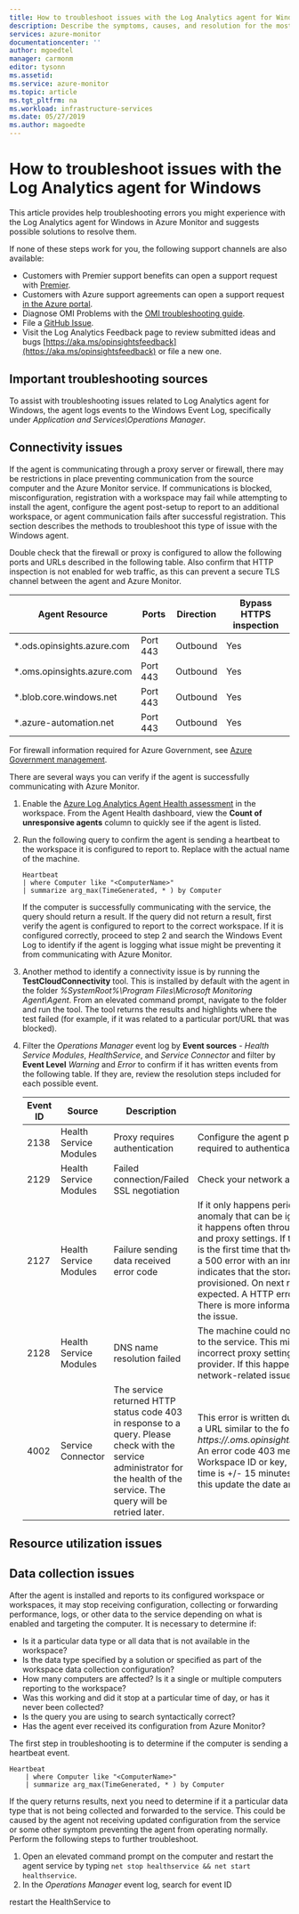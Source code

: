 ```yaml
---
title: How to troubleshoot issues with the Log Analytics agent for Windows | Microsoft Docs
description: Describe the symptoms, causes, and resolution for the most common issues with the Log Analytics agent for Windows in Azure Monitor.
services: azure-monitor
documentationcenter: ''
author: mgoedtel
manager: carmonm
editor: tysonn
ms.assetid: 
ms.service: azure-monitor
ms.topic: article
ms.tgt_pltfrm: na
ms.workload: infrastructure-services
ms.date: 05/27/2019
ms.author: magoedte
---
```


# How to troubleshoot issues with the Log Analytics agent for Windows 

This article provides help troubleshooting errors you might experience with the Log Analytics agent for Windows in Azure Monitor and suggests possible solutions to resolve them.

If none of these steps work for you, the following support channels are also available:

* Customers with Premier support benefits can open a support request with [Premier](https://premier.microsoft.com/).
* Customers with Azure support agreements can open a support request [in the Azure portal](https://manage.windowsazure.com/?getsupport=true).
* Diagnose OMI Problems with the [OMI troubleshooting guide](https://github.com/Microsoft/omi/blob/master/Unix/doc/diagnose-omi-problems.md).
* File a [GitHub Issue](https://github.com/Microsoft/OMS-Agent-for-Linux/issues).
* Visit the Log Analytics Feedback page to review submitted ideas and bugs [https://aka.ms/opinsightsfeedback](https://aka.ms/opinsightsfeedback) or file a new one. 

## Important troubleshooting sources

 To assist with troubleshooting issues related to Log Analytics agent for Windows, the agent logs events to the Windows Event Log, specifically under *Application and Services\Operations Manager*.  

## Connectivity issues

If the agent is communicating through a proxy server or firewall, there may be restrictions in place preventing communication from the source computer and the Azure Monitor service. If communications is blocked, misconfiguration, registration with a workspace may fail while attempting to install the agent, configure the agent post-setup to report to an additional workspace, or agent communication fails after successful registration. This section describes the methods to troubleshoot this type of issue with the Windows agent. 

Double check that the firewall or proxy is configured to allow the following ports and URLs described in the following table. Also confirm that HTTP inspection is not enabled for web traffic, as this can prevent a secure TLS channel between the agent and Azure Monitor.  

|Agent Resource|Ports |Direction |Bypass HTTPS inspection|
|------|---------|--------|--------|   
|*.ods.opinsights.azure.com |Port 443 |Outbound|Yes |  
|*.oms.opinsights.azure.com |Port 443 |Outbound|Yes |  
|*.blob.core.windows.net |Port 443 |Outbound|Yes |  
|*.azure-automation.net |Port 443 |Outbound|Yes |  

For firewall information required for Azure Government, see [Azure Government management](../../azure-government/documentation-government-services-monitoringandmanagement.md#azure-monitor-logs). 

There are several ways you can verify if the agent is successfully communicating with Azure Monitor.

1. Enable the [Azure Log Analytics Agent Health assessment](../insights/solution-agenthealth.md) in the workspace. From the Agent Health dashboard, view the **Count of unresponsive agents** column to quickly see if the agent is listed.  

2. Run the following query to confirm the agent is sending a heartbeat to the workspace it is configured to report to. Replace <ComputerName> with the actual name of the machine.

    ```
    Heartbeat 
    | where Computer like "<ComputerName>"
    | summarize arg_max(TimeGenerated, * ) by Computer 
    ```

    If the computer is successfully communicating with the service, the query should return a result. If the query did not return a result, first verify the agent is configured to report to the correct workspace. If it is configured correctly, proceed to step 2 and search the Windows Event Log to identify if the agent is logging what issue might be preventing it from communicating with Azure Monitor.

2. Another method to identify a connectivity issue is by running the **TestCloudConnectivity** tool. This is installed by default with the agent in the folder *%SystemRoot%\Program Files\Microsoft Monitoring Agent\Agent*. From an elevated command prompt, navigate to the folder and run the tool. The tool returns the results and highlights where the test failed (for example, if it was related to a particular port/URL that was blocked).

3. Filter the *Operations Manager* event log by **Event sources** - *Health Service Modules*, *HealthService*, and *Service Connector* and filter by **Event Level** *Warning* and *Error* to confirm if it has written events from the following table. If they are, review the resolution steps included for each possible event.

    |Event ID |Source |Description |Resolution |
    |---------|-------|------------|-----------|
    |2138 |Health Service Modules |Proxy requires authentication |Configure the agent proxy settings and specify the username/password required to authenticate with the proxy server. |
    |2129 |Health Service Modules |Failed connection/Failed SSL negotiation |Check your network adapter TCP/IP settings and agent proxy settings.|
    |2127 |Health Service Modules |Failure sending data received error code |If it only happens periodically during the day, this could just be a random anomaly that can be ignored. Monitor to understand how often it happens. If it happens often throughout the day, first check your network configuration and proxy settings. If the description includes HTTP error code 404 and this is the first time that the agent tries to send data to the service, it will include a 500 error with an inner 404 error code. 404 means not found, which indicates that the storage area for the new workspace is still being provisioned. On next retry, data will successfully write to the workspace as expected. A HTTP error 403 might indicate a permission or credentials issue. There is more information included with the 403 error to help troubleshoot the issue.|
    |2128 |Health Service Modules |DNS name resolution failed |The machine could not resolve the Internet address used when sending data to the service. This might be DNS resolver settings on your machine, incorrect proxy settings, or maybe a temporary DNS issue with your provider. If this happens periodically, it could be caused by a transient network-related issue.|
    |4002 |Service Connector |The service returned HTTP status code 403 in response to a query. Please check with the service administrator for the health of the service. The query will be retried later. |This error is written during the agent’s initial registration phase and you’ll see a URL similar to the following: *https://<workspaceID>.oms.opinsights.azure.com/AgentService.svc/AgentTopologyRequest*. An error code 403 means forbidden and can be caused by a mistyped Workspace ID or key, or the data and time is incorrect on the computer. If the time is +/- 15 minutes from current time, then onboarding fails. To correct this update the date and/or timezone of your Windows computer.|

## Resource utilization issues

## Data collection issues

After the agent is installed and reports to its configured workspace or workspaces, it may stop receiving configuration, collecting or forwarding performance, logs, or other data to the service depending on what is enabled and targeting the computer. It is necessary to determine if:

- Is it a particular data type or all data that is not available in the workspace?
- Is the data type specified by a solution or specified as part of the workspace data collection configuration?
- How many computers are affected? Is it a single or multiple computers reporting to the workspace?
- Was this working and did it stop at a particular time of day, or has it never been collected? 
- Is the query you are using to search syntactically correct? 
- Has the agent ever received its configuration from Azure Monitor?

The first step in troubleshooting is to determine if the computer is sending a heartbeat event.

```
Heartbeat 
    | where Computer like "<ComputerName>"
    | summarize arg_max(TimeGenerated, * ) by Computer
```

If the query returns results, next you need to determine if it a particular data type that is not being collected and forwarded to the service. This could be caused by the agent not receiving updated configuration from the service or some other symptom preventing the agent from operating normally. Perform the following steps to further troubleshoot.

1. Open an elevated command prompt on the computer and restart the agent service by typing `net stop healthservice && net start healthservice`.
1. In the *Operations Manager* event log, search for event ID 


 restart the HealthService to 

## 